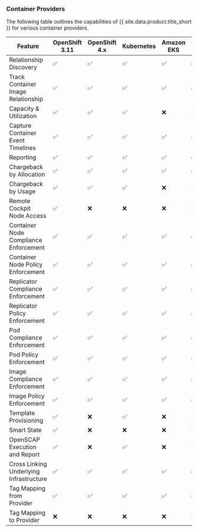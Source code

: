### Container Providers

The following table outlines the capabilities of {{ site.data.product.title_short }} for various container providers.

| Feature                                 | OpenShift 3.11 | OpenShift 4.x | Kubernetes | Amazon EKS           | Google GKE | Azure AKS |
| --------------------------------------- | -------------- |-------------- | ---------- | -------------------- | ---------- | --------- |
| Relationship Discovery                  | ✅             | ✅            | ✅         | ✅                   |✅          |✅         |
| Track Container Image Relationship      | ✅             | ✅            | ✅         | ✅                   |✅          |✅         |
| Capacity & Utilization                  | ✅             | ✅            | ✅         | ❌                   |❌          |❌         |
| Capture Container Event Timelines       | ✅             | ✅            | ✅         | ✅                   |✅          |✅         |
| Reporting                               | ✅             | ✅            | ✅         | ✅                   |✅          |✅         |
| Chargeback by Allocation                | ✅             | ✅            | ✅         | ✅                   |✅          |✅         |
| Chargeback by Usage                     | ✅             | ✅            | ✅         | ❌                   |❌          |❌         |
| Remote Cockpit Node Access              | ✅             | ❌            | ❌         | ❌                   |❌          |❌         |
| Container Node Compliance Enforcement   | ✅             | ✅            | ✅         | ✅                   |✅          |✅         |
| Container Node Policy Enforcement       | ✅             | ✅            | ✅         | ✅                   |✅          |✅         |
| Replicator Compliance Enforcement       | ✅             | ✅            | ✅         | ✅                   |✅          |✅         |
| Replicator Policy Enforcement           | ✅             | ✅            | ✅         | ✅                   |✅          |✅         |
| Pod Compliance Enforcement              | ✅             | ✅            | ✅         | ✅                   |✅          |✅         |
| Pod Policy Enforcement                  | ✅             | ✅            | ✅         | ✅                   |✅          |✅         |
| Image Compliance Enforcement            | ✅             | ✅            | ✅         | ✅                   |✅          |✅         |
| Image Policy Enforcement                | ✅             | ✅            | ✅         | ✅                   |✅          |✅         |
| Template Provisioning                   | ✅             | ❌            | ✅         | ❌                   |❌          |❌         |
| Smart State                             | ✅             | ❌            | ❌         | ❌                   |❌          |❌         |
| OpenSCAP Execution and Report           | ✅             | ❌            | ✅         | ❌                   |❌          |❌         |
| Cross Linking Underlying Infrastructure | ✅             | ✅            | ✅         | ✅                   |✅          |✅         |
| Tag Mapping from Provider               | ✅             | ✅            | ✅         | ✅                   |✅          |✅         |
| Tag Mapping to Provider                 | ❌             | ❌            | ❌         | ❌                   |❌          |❌         |
